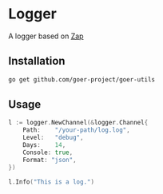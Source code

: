 # Logger
A logger based on [Zap](https://github.com/uber-go/zap)

## Installation
```bash
go get github.com/goer-project/goer-utils
```
## Usage

```go
l := logger.NewChannel(&logger.Channel{
    Path:    "/your-path/log.log",
    Level:   "debug",
    Days:    14,
    Console: true,
    Format: "json",
})

l.Info("This is a log.")
```